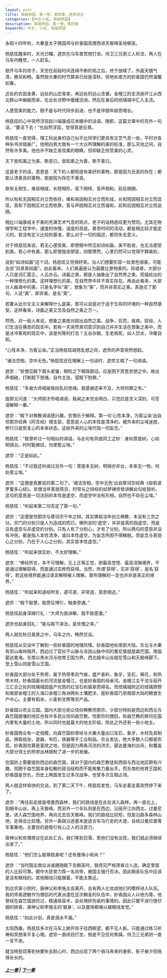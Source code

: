```yaml
---
layout: post
title: 穿越帝国，第一卷，第四章，遮奈讲法
categories: [中文小说, 穿越帝国]
description: 穿越帝国，第一卷，第四章
keywords: 中文, 小说, 穿越帝国
---
```


永昭十四年秋，大秦皇太子携国师与妙香国高僧西进天极峰圣地朝圣。

杨慈炫醒来时，天光已曙。遮奈在马车里冥想打坐。侍卫三兄弟三人轮流，两人在马车内睡觉，一人赶车。

掀开马车的帘子，天空在前段时间连绵不断的雨之后，终于放晴了。外面天朗气清，惠风和畅。虽然按大秦的时节算来已经是深秋，但地处南方的妙香国仍然温暖如春。

近处的农田金黄，远处的山峦青翠，再远处的远山含黛。金檀江的支流丽开江从西北群山中蜿蜒而来，在此处沃野中缓缓流淌，然后在身后的琉璃城中汇入主流。

人感受美的能力，既不是与时代同步前进，也不是伴随年龄而增长。

杨慈炫的心中突然浮现起川端康成花未眠中的话语。随即，这篇文章中的另外一句话，“要活下去！”也自然浮现，觉得真是应景。

杨慈炫一直觉得，理工科出身的自己似乎比同学们更具有文艺气息一些，平时对各种杂书涉猎甚广。他明白若大致有一个大众所理解的美的标准，那么天地之间，自然有许多美。他也许不缺乏发现美的眼睛，但却缺乏欣赏美的心灵。

天下皆知美之为美，斯恶已。皆知善之为善，斯不善已。

这是老子的话，意思是：天下的人都知道有美好的事物，那是因为丑恶的存在；都能认清善良的事物，那是因为存在不善良。

故有无相生，难易相成，长短相形，高下相倾，音声相和，前后相随。

所以有和无因相互对立而依存，难和易因相互对立而形成，长和短因相互对立而显现，高和下因相互对立而依靠，音与声因相互对立而谐和，前和后因相互对立而追随。

相比川端康成关于美的充满艺术气息的观点，老子的话杨慈炫更为赞同。尤其在物理学和工程学中，速度的快慢，温度的高低，甚至时间的流动，都是相比较才能定义的。若没有定义比较的基准，那么对于一切的描述，都将失去意义。

对于杨慈炫来说，若无心感受美，即使眼中所见如诗如画，美不胜收，也无法感受到美。若心中有美，那么即使独坐陋室，四壁萧然，心里仍然可以觉得宁静美妙。

说到“如诗如画”这个词，杨慈炫又觉得好笑。当人们想要形容一处景色很美，可能会说“风景美如画”。由此看来，人们普遍是认为画要比景物美的。抑或者，大部分人只是词汇匮乏，人云亦云。诗画之美，那是人抽象出了自然界之美，而描绘出的一种理想化的美。这样理想化的美，在自然界中并不真实存在。再由此看来，大部分人脑海中的美，只是名字叫“美”，想象为“美”，而并非真实之美。真是应了那句，人说“美”，即非美，是名“美”。

若要从达尔文主义来解释什么是美，那可以说是对于适于生存的环境的一种自然感受。这样看来，诗画之美又怎及自然之美之万一。

然而，对一般人来说，想象之美绝对超出自然之美。战争，饥荒，疾病，奴役，人们生活在痛苦的现实中。若有一天突然真切意识到自己并非生活在想象之美中，而是冰冷客观的现实中，该是何等的打击？五谷杂粮，生老病死，如人饮水，冷暖自知。

“心性本净，为客尘染。”正当杨慈炫胡思乱想之际，遮奈的声音突然想起。

“诸法空相，空中无色。”杨慈炫还在理解上一句话时，遮奈又唱了一句谒语。

遮奈：“贫僧见殿下眉头紧皱，眼睑之下眼珠颤动，应是困于冥思苦想之中。故出声唱破，打断殿下思绪。自作主张，望殿下恕罪。”

杨慈炫：“多谢大师唱破我纷乱的思绪。我感谢还来不及，大师何罪之有。”

旋即又问道：“大师刚才所唱谒语，我闻之未完全明白，只觉应是含义深刻，可否请解释一番。”

遮奈：“殿下对佛教谒语感兴趣，贫僧乐于解释。第一句‘心性本净，为客尘染’出自怛那宗经典《阿含经》增支部，意思是人心的本性是清净的，被外来的尘埃迷惑，修行只是恢复心的本来状态。这些外来的尘埃代指一切妄念。”

杨慈炫：“我曾听过一句相似的谒语，与此句有异曲同工之妙：身如菩提树，心如明镜台。时时勤拂拭，勿使惹尘埃。”

遮奈：“正是如此。”

杨慈炫：“不过我还听闻过另外一句：菩提本无树，明镜亦非台，本来无一物，何处惹尘埃。”

遮奈：“这便是我要说的第二句了。‘诸法空相，空中无色’出自摩诃宗经典《般若波罗蜜多心经》。贫僧当年客居燕京，时常与之辩经的如梦禅师曾讲解此句给我听。这句的意思是一切法则的本性是虚空，而虚空中没有形相，自然也不存在尘埃。”

杨慈炫：“听起来第二句否定了第一句。”

遮奈：“这便是怛那宗与摩诃宗千年之辩。其实佛祖当年创立佛教，本没有三宗之分。宗门的分别只是人为造成的而已。佛所说的‘虚空’，并非是真的指虚空，而是没有虚空与非虚空的分别。只有人有了分别心，才有了分别。所以两句的意思并没有冲突。都是指人本性清净，或曰本性虚空，为妄念所困不得解脱。而妄念与菩提心之分别，乃在于人心之分别，其实皆本性虚空。”

杨慈炫：“听起来很玄妙，不太好理解。”

遮奈：“佛经所言，本不可理解。无上正等正觉，即最高觉悟、最高涅槃境界，不是通过理解获得，而是通过实修而获得。当然，所谓‘获得’，实非‘获得’，是名‘获得’。若这些境界能通过语言解释被人理解，那所理解的一定也并非是真正的境界。”

杨慈炫：“听起来和道经所言，道可道，非常道，意思相近。”

遮奈：“殿下聪慧，能旁征博引，触类旁通。”

杨慈炫起身深揖行礼：“大师为我讲解，我不胜感激。”

遮奈也起身回礼：“能与殿下讲法，是贫僧之幸。”

两人就在秋日美景之中，马车之内，畅然交谈。

杨慈炫从交谈中了解到一些妙香国的地理风情。妙香国地处南部大陆，东北与大秦有崇山峻岭隔开。西边过了亚拉干山脉与龙迦山脉中间的曼尼堡就是森竺国。南临晏达曼海。东南以黑水河与他育王国为界。西北姆辛山谷就在雪山和天极峰脚下。登上雪山则是雪山王国。

妙香国大部分处于热带，属于热带季风气候，盛产香料，象牙，宝石，棉花，和热带木材。妙香国最长的河流是金檀江，也是妙香国的母亲河。金檀江主干流与丽开江汇合之处的琉璃城因盛产优质的红宝石和翡翠而得名。而琉璃城附近的琉璃原野和南部金檀江的入海口金檀三角洲两处土壤肥沃，是妙香国乃至南部大陆的粮食生产中心。主要有稻米，小麦和甘蔗等农产品。

妙香国以农业立国。国内大部分民众信仰佛教怛那宗，少部分特别是西边和西北与森竺国接壤的地区也有许多民众信仰森竺教。怛那宗的僧侣，和森竺教的祭司在国内掌有大量的土地，所以同时也是最大的地主阶级。除此之外还有一些小地主。

妙香国商业有一定规模，向森竺国和曾经与大秦大量出口宝石，象牙，木材及其制品，换取纸张，瓷器，布匹，铁器等手工业制品。农业发达，绝大多数人口都是农民。妙香国也算是富庶之地，但是因为两条河流的洪灾，晏达曼海的台风，和覆盖大部分领土的热带丛林限制了进一步的发展。

在国防上需要提防西边的森竺国，其对于国内的森竺教徒和西部与西北地区颇有兴趣，但囿于森竺国本身松散的政治结构而不能聚集力量出手。而东南的他育王国和妙香国是世仇，历史上两国发生过多次战争，也曾多次互相占领。

两人就这样愉快的交谈。到了第二天下午，杨慈炫发觉，马车走着走着突然停下来了。

遮奈：“再往前走就是塔曼西森林，我们的路线是在此处进入森林，再一直北上，到姆辛山谷，再上天极峰。而另外一个车队则是在西边，沿丽开江向西北，过曼尼堡，进入森竺国地界，再向北去往天极峰。我们的路线比较短，但是沿路多森林山地，走得会比较慢。另外一条路沿途基本是适合车马行走的大道，且经过曼尼堡等军事重地，主要目的是吸引有心之人的注意力。

唐神父和贫僧商议在此处汇合。我们等到日落，若他们没有出现，我们就必须继续出发了。”

杨慈炫：“他们怎么能够脱身呢？还有曼珠小和尚？”

遮奈：“当时国主商议派谁跟随殿下去朝圣时，我师兄严格筛查过人选，确定里面的人比较可靠。朝中大臣曾力荐一名向导，被国主强行否决。因此朝圣队伍中应该是没有眼线的。其他眼线只能跟着，不能太靠近。

到达农家小院时，唐神父和李施主会离开，会有两人化妆成他们的模样进入队伍。我的师弟遮敏作为僧侣的代表派遣在这次朝圣的队伍中，妙香国众人以他为尊。他曾经在森竺国游历过，精通易容术，会处理好伪装的事情的。因此只要不进行很仔细的排查，唐神父和李施主的‘替身’，以及曼珠都难以被眼线发觉。”

杨慈炫：“如此计划，真是滴水不漏。”

太阳西垂。杨慈炫多次在马车上掀开帘子往西眺望，都不见人影。只能通过练习祈祷和冥想来平复心境。遮奈一直闭目打坐，倒是不见任何焦躁。侍卫三兄弟则一直一言不发。

就当杨慈炫等到快要失去耐心时，西边出现了两个骑马奔来的身影，影子被夕阳拖得长长的。

##### [上一章](/2020/03/05/TimeTravellerEmpire-1-3/) | [下一章](/2020/03/07/TimeTravellerEmpire-1-5/) 